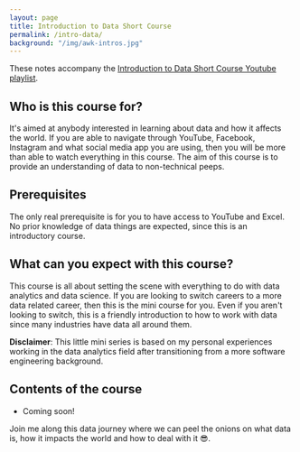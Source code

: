 ```yaml
---
layout: page
title: Introduction to Data Short Course
permalink: /intro-data/
background: "/img/awk-intros.jpg"
---
```


These notes accompany the [Introduction to Data Short Course Youtube playlist](https://youtube.com/playlist?list=PLWwDogT4QAwUlUi2tTh8ac8qEcf1L1vMj).

## Who is this course for?

It's aimed at anybody interested in learning about data and how it affects the world. If you are able to navigate through YouTube, Facebook, Instagram and what social media app you are using, then you will be more than able to watch everything in this course. The aim of this course is to provide an understanding of data to non-technical peeps.

## Prerequisites

The only real prerequisite is for you to have access to YouTube and Excel. No prior knowledge of data things are expected, since this is an introductory course.

## What can you expect with this course?

This course is all about setting the scene with everything to do with data analytics and data science. If you are looking to switch careers to a more data related career, then this is the mini course for you. Even if you aren't looking to switch, this is a friendly introduction to how to work with data since many industries have data all around them.

**Disclaimer**: This little mini series is based on my personal experiences working in the data analytics field after transitioning from a more software engineering background.

## Contents of the course

- Coming soon!

<!-- <div class="container">
    <div class="row">
        <div class="col-lg-12 col-sm-12 mb-4">
            <div class="card h-50">
                <a href="intro-data/">
                    <img class="card-img-top col-lg-4" src="/img/intro-data.png" alt="">
                </a>
                <div class="card-body">
                    <p class="card-text">
                        <a href="intro-data/">
                            Introduction to Data Short Course
                        </a>
                    </p>
                </div>
            </div>
        </div>
    </div>
</div> -->

Join me along this data journey where we can peel the onions on what data is, how it impacts the world and how to deal with it 😎.
